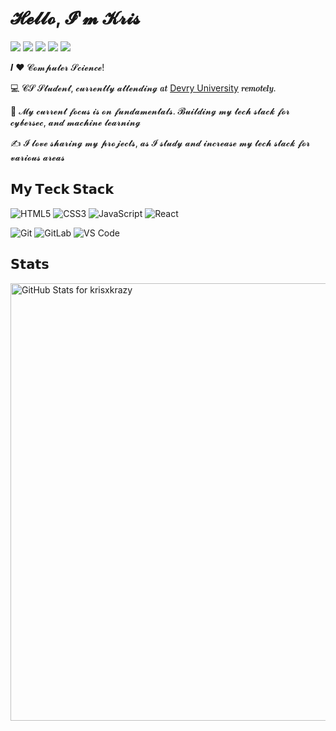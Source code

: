 # 𝓗𝓮𝓵𝓵𝓸, 𝓘'𝓶 𝓚𝓻𝓲𝓼

[![](https://img.shields.io/badge/-@krisxkrazy-%231DA1F2?style=flat-square&logo=twitter&logoColor=ffffff)](https://twitter.com/krisofakind)
[![](https://img.shields.io/badge/-@krisxkrazy-%23181717?style=flat-square&logo=github)](https://github.com/krisofakind)
[![](https://img.shields.io/badge/-@krisxkrazy-%23000000?style=flat-square&logo=codepen)](https://codepen.io/krisxkrazy)
[![](https://img.shields.io/badge/-@krisxkrazy-%23000000?style=flat-square&logo=codesandbox)](https://codesandbox.io/u/krisxkrazy)
[![](https://img.shields.io/website?color=0ab9e6&style=flat-square&up_message=xlbd.me&url=https%3A%2F%2Fxlbd.me)](https://krisyotam.com)

𝑰 ❤️ 𝓒𝓸𝓶𝓹𝓾𝓽𝓮𝓻 𝓢𝓬𝓲𝓮𝓷𝓬𝓮!

:computer: 𝓒𝓢 𝓢𝓽𝓾𝓭𝓮𝓷𝓽, 𝓬𝓾𝓻𝓻𝓮𝓷𝓽𝓵𝔂 𝓪𝓽𝓽𝓮𝓷𝓭𝓲𝓷𝓰 𝒂𝒕 [Devry University](https://www.devry.edu/) 𝒓𝒆𝒎𝒐𝒕𝒆𝒍𝒚.

:vulcan_salute: 𝓜𝔂 𝓬𝓾𝓻𝓻𝓮𝓷𝓽 𝓯𝓸𝓬𝓾𝓼 𝓲𝓼 𝓸𝓷 𝓯𝓾𝓷𝓭𝓪𝓶𝓮𝓷𝓽𝓪𝓵𝓼. 𝓑𝓾𝓲𝓵𝓭𝓲𝓷𝓰 𝓶𝔂 𝓽𝓮𝓬𝓱 𝓼𝓽𝓪𝓬𝓴 𝓯𝓸𝓻 𝓬𝔂𝓫𝓮𝓻𝓼𝓮𝓬, 𝓪𝓷𝓭 𝓶𝓪𝓬𝓱𝓲𝓷𝓮 𝓵𝓮𝓪𝓻𝓷𝓲𝓷𝓰

:writing_hand: 𝓘 𝓵𝓸𝓿𝓮 𝓼𝓱𝓪𝓻𝓲𝓷𝓰 𝓶𝔂 𝓹𝓻𝓸𝓳𝓮𝓬𝓽𝓼, 𝓪𝓼 𝓘 𝓼𝓽𝓾𝓭𝔂 𝓪𝓷𝓭 𝓲𝓷𝓬𝓻𝓮𝓪𝓼𝓮 𝓶𝔂 𝓽𝓮𝓬𝓱 𝓼𝓽𝓪𝓬𝓴 𝓯𝓸𝓻 𝓿𝓪𝓻𝓲𝓸𝓾𝓼 𝓪𝓻𝓮𝓪𝓼

## 𝗠𝘆 𝗧𝗲𝗰𝗸 𝗦𝘁𝗮𝗰𝗸

![HTML5](https://img.shields.io/badge/-HTML5-%23E44D27?style=flat-square&logo=html5&logoColor=ffffff)
![CSS3](https://img.shields.io/badge/-CSS3-%231572B6?style=flat-square&logo=css3)
![JavaScript](https://img.shields.io/badge/-JavaScript-%23F7DF1C?style=flat-square&logo=javascript&logoColor=000000&labelColor=%23F7DF1C&color=%23FFCE5A)
![React](https://img.shields.io/badge/-React-%23282C34?style=flat-square&logo=react)

![Git](https://img.shields.io/badge/-Git-%23F05032?style=flat-square&logo=git&logoColor=%23ffffff)
![GitLab](https://img.shields.io/badge/-GitLab-FCA121?style=flat-square&logo=gitlab)
![VS Code](https://img.shields.io/badge/-VSCode-%23007ACC?style=flat-square&logo=visual-studio-code)


## 𝗦𝘁𝗮𝘁𝘀

<img src="https://github-readme-stats.vercel.app/api?username=krisxkrazy&show_icons=true&include_all_commits=true&count_private=true&theme=jolly&layout=compact" alt="GitHub Stats for krisxkrazy" width="700">


